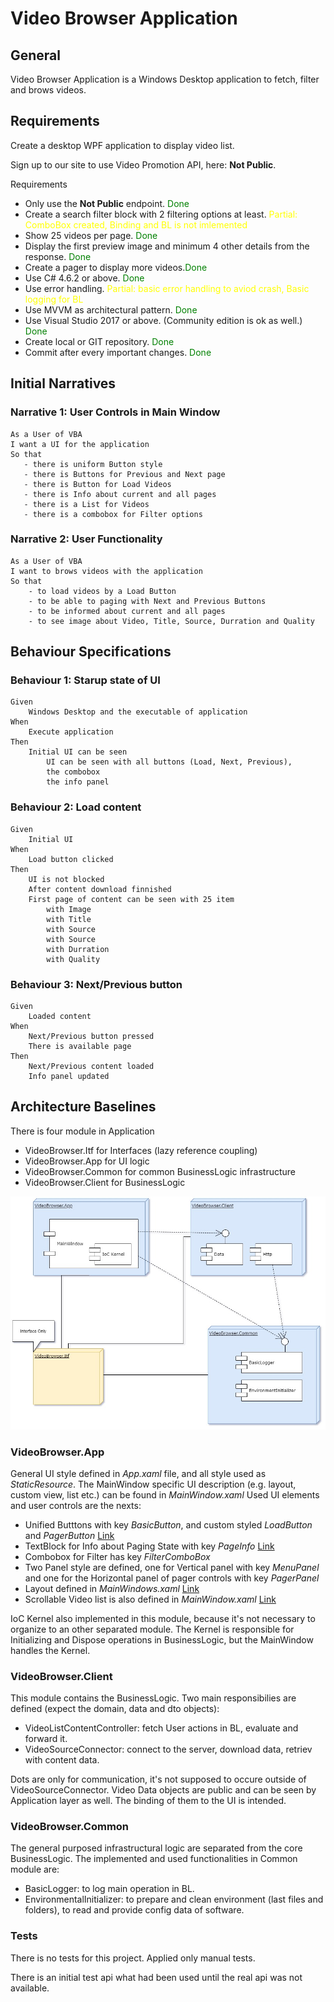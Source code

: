 # Video Browser Application

## General

Video Browser Application is a Windows Desktop application to fetch, filter and brows videos.

## Requirements

Create a desktop WPF application to display video list.

Sign up to our site to use Video Promotion API, here: **Not Public**.

Requirements
- Only use the **Not Public** endpoint. <span style="color:green">Done</span>
- Create a search filter block with 2 filtering options at least. <span style="color:yellow">Partial: ComboBox created, Binding and BL is not imlemented</span>
- Show 25 videos per page. <span style="color:green">Done</span>
- Display the first preview image and minimum 4 other details from the response. <span style="color:green">Done</span>
- Create a pager to display more videos.<span style="color:green">Done</span>
- Use C# 4.6.2 or above. <span style="color:green">Done</span>
- Use error handling. <span style="color:yellow">Partial: basic error handling to aviod crash, Basic logging for BL</span>
- Use MVVM as architectural pattern. <span style="color:green">Done</span>
- Use Visual Studio 2017 or above. (Community edition is ok as well.) <span style="color:green">Done</span>
- Create local or GIT repository. <span style="color:green">Done</span>
- Commit after every important changes. <span style="color:green">Done</span>

## Initial Narratives

### Narrative 1: User Controls in Main Window
 ```
As a User of VBA
I want a UI for the application
So that
	- there is uniform Button style
	- there is Buttons for Previous and Next page
	- there is Button for Load Videos
	- there is Info about current and all pages
	- there is a List for Videos
	- there is a combobox for Filter options
```
### Narrative 2: User Functionality
```
As a User of VBA
I want to brows videos with the application
So that
	- to load videos by a Load Button
	- to be able to paging with Next and Previous Buttons
	- to be informed about current and all pages
	- to see image about Video, Title, Source, Durration and Quality
```

## Behaviour Specifications

### Behaviour 1: Starup state of UI
```
Given
	Windows Desktop and the executable of application
When
	Execute application
Then 
	Initial UI can be seen
		UI can be seen with all buttons (Load, Next, Previous),
		the combobox
		the info panel
```

### Behaviour 2: Load content
```
Given
	Initial UI
When
	Load button clicked
Then
	UI is not blocked
	After content download finnished
	First page of content can be seen with 25 item
		with Image
		with Title
		with Source
		with Source
		with Durration
		with Quality
```

### Behaviour 3: Next/Previous button
```
Given
	Loaded content
When
	Next/Previous button pressed
	There is available page
Then
	Next/Previous content loaded
	Info panel updated
```

## Architecture Baselines

There is four module in Application
- VideoBrowser.Itf for Interfaces (lazy reference coupling)
- VideoBrowser.App for UI logic
- VideoBrowser.Common for common BusinessLogic infrastructure
- VideoBrowser.Client for BusinessLogic

<img width=600 src="./VbaOverview.jpg">


### VideoBrowser.App

General UI style defined in *App.xaml* file, and all style used as *StaticResource*. The MainWindow specific UI description (e.g. layout, custom view, list etc.) can be found in *MainWindow.xaml* Used UI elements and user controls are the nexts:

- Unified Butttons with key *BasicButton*, and custom styled *LoadButton* and *PagerButton* [Link](https://docs.microsoft.com/en-us/windows/uwp/design/controls-and-patterns/xaml-styles)
- TextBlock for Info about Paging State with key *PageInfo* [Link](https://docs.microsoft.com/en-us/dotnet/desktop/wpf/controls/styles-templates-overview?view=netdesktop-5.0)
- Combobox for Filter has key *FilterComboBox*
- Two Panel style are defined, one for Vertical panel with key *MenuPanel* and one for the Horizontal panel of pager controls with key *PagerPanel*
- Layout defined in *MainWindows.xaml* [Link](https://docs.microsoft.com/en-us/windows/uwp/design/layout/grid-tutorial)
- Scrollable Video list is also defined in *MainWindow.xaml* [Link](https://www.iranthajayasekara.com/blog/display-images-in-a-wpf-listbox.html)

IoC Kernel also implemented in this module, because it's not necessary to organize to an other separated module. The Kernel is responsible for Initializing and Dispose operations in BusinessLogic, but the MainWindow handles the Kernel.

### VideoBrowser.Client

This module contains the BusinessLogic. Two main responsibilies are defined (expect the domain, data and dto objects):
- VideoListContentController: fetch User actions in BL, evaluate and forward it.
- VideoSourceConnector: connect to the server, download data, retriev with content data.

Dots are only for communication, it's not supposed to occure outside of VideoSourceConnector.
Video Data objects are public and can be seen by Application layer as well. The binding of them to the UI is intended.

### VideoBrowser.Common

The general purposed infrastructural logic are separated from the core BusinessLogic. The implemented and used functionalities in Common module are:
- BasicLogger: to log main operation in BL.
- EnvironmentalInitializer: to prepare and clean environment (last files and folders), to read and provide config data of software.

### Tests

There is no tests for this project. Applied only manual tests.

There is an initial test api what had been used until the real api was not available.
